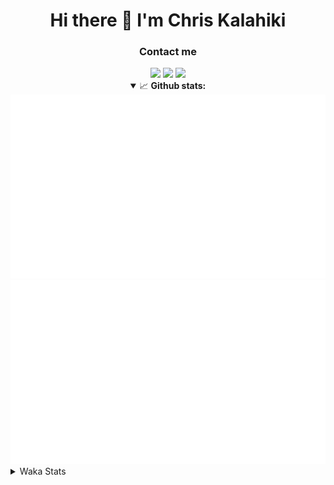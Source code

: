<div align="center">
 <h1>Hi there 👋 I'm Chris Kalahiki</h1>
 <h3>Contact me</h3>
 <a href="mailto:chris.kalahiki@gmail.com"><img src="https://img.shields.io/badge/gmail-%23D14836.svg?&style=for-the-badge&logo=gmail&logoColor=white"/></a>
 <a href="https://twitter.com/ChrisKalahiki"><img src="https://img.shields.io/badge/twitter-%231DA1F2.svg?&style=for-the-badge&logo=twitter&logoColor=white"/></a>
 <a href="https://www.linkedin.com/in/ChrisKalahiki"><img src="https://img.shields.io/badge/linkedin-%230077B5.svg?&style=for-the-badge&logo=linkedin&logoColor=white"/></a>
<details open>
  <summary>📈 <b>Github stats:</b></summary>
  <img src="https://github.com/ChrisKalahiki/github-stats/blob/master/generated/overview.svg"/>
  <img src="https://github.com/ChrisKalahiki/github-stats/blob/master/generated/languages.svg"/>
</details>
</div>

<details>
  <summary>Waka Stats</summary>
<!--START_SECTION:waka-->
![Code Time](http://img.shields.io/badge/Code%20Time-151%20hrs%2049%20mins-blue)

**🐱 My GitHub Data** 

> 🏆 253 Contributions in the Year 2022
 > 
> 📦 6.2 MB Used in GitHub's Storage 
 > 
> 💼 Opted to Hire
 > 
> 📜 34 Public Repositories 
 > 
> 🔑 24 Private Repositories  
 > 
**I'm an Early 🐤** 

```text
🌞 Morning    81 commits     ████░░░░░░░░░░░░░░░░░░░░░   16.36% 
🌆 Daytime    201 commits    ██████████░░░░░░░░░░░░░░░   40.61% 
🌃 Evening    154 commits    ███████░░░░░░░░░░░░░░░░░░   31.11% 
🌙 Night      59 commits     ███░░░░░░░░░░░░░░░░░░░░░░   11.92%

```
📅 **I'm Most Productive on Wednesday** 

```text
Monday       75 commits     ███░░░░░░░░░░░░░░░░░░░░░░   15.15% 
Tuesday      47 commits     ██░░░░░░░░░░░░░░░░░░░░░░░   9.49% 
Wednesday    116 commits    █████░░░░░░░░░░░░░░░░░░░░   23.43% 
Thursday     86 commits     ████░░░░░░░░░░░░░░░░░░░░░   17.37% 
Friday       72 commits     ███░░░░░░░░░░░░░░░░░░░░░░   14.55% 
Saturday     25 commits     █░░░░░░░░░░░░░░░░░░░░░░░░   5.05% 
Sunday       74 commits     ███░░░░░░░░░░░░░░░░░░░░░░   14.95%

```


📊 **This Week I Spent My Time On** 

```text
⌚︎ Time Zone: America/New_York

💬 Programming Languages: 
C++                      4 hrs 55 mins       ███████████░░░░░░░░░░░░░░   46.59% 
Python                   2 hrs 40 mins       ██████░░░░░░░░░░░░░░░░░░░   25.37% 
JavaScript               1 hr 49 mins        ████░░░░░░░░░░░░░░░░░░░░░   17.34% 
Markdown                 26 mins             █░░░░░░░░░░░░░░░░░░░░░░░░   4.21% 
Makefile                 20 mins             ░░░░░░░░░░░░░░░░░░░░░░░░░   3.19%

🔥 Editors: 
VS Code                  10 hrs 33 mins      █████████████████████████   100.0%

🐱‍💻 Projects: 
Multiscale_Modeling      5 hrs 25 mins       ████████████░░░░░░░░░░░░░   51.29% 
hcc8810-adss             3 hrs 12 mins       ███████░░░░░░░░░░░░░░░░░░   30.33% 
prog2                    50 mins             ██░░░░░░░░░░░░░░░░░░░░░░░   8.01% 
prog_2_cuda_openMP       34 mins             █░░░░░░░░░░░░░░░░░░░░░░░░   5.52% 
progs2                   30 mins             █░░░░░░░░░░░░░░░░░░░░░░░░   4.86%

💻 Operating System: 
Windows                  6 hrs 16 mins       ██████████████░░░░░░░░░░░   59.48% 
Linux                    4 hrs 16 mins       ██████████░░░░░░░░░░░░░░░   40.52%

```

**I Mostly Code in Jupyter Notebook** 

```text
Jupyter Notebook         16 repos            ███████░░░░░░░░░░░░░░░░░░   28.07% 
Python                   14 repos            ██████░░░░░░░░░░░░░░░░░░░   24.56% 
C#                       11 repos            ████░░░░░░░░░░░░░░░░░░░░░   19.3% 
JavaScript               4 repos             █░░░░░░░░░░░░░░░░░░░░░░░░   7.02% 
HTML                     2 repos             █░░░░░░░░░░░░░░░░░░░░░░░░   3.51%

```


**Timeline**

![Chart not found](https://raw.githubusercontent.com/ChrisKalahiki/ChrisKalahiki/main/charts/bar_graph.png) 


 Last Updated on 02/10/2022 18:55:19 UTC
<!--END_SECTION:waka-->
</details>

